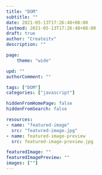 ```yaml
---
title: "DOM"
subtitle: ""
date: 2021-05-13T17:26:48+08:00
lastmod: 2021-05-13T17:26:48+08:00
draft: true
author: "Createitv"
description: ""

page:
    theme: "wide"

upd: ""
authorComment: ""

tags: ["DOM"]
categories: ["javascript"]

hiddenFromHomePage: false
hiddenFromSearch: false

resources:
- name: "featured-image"
  src: "featured-image.jpg"
- name: featured-image-preview
  src: featured-image-preview.jpg

featuredImage: ""
featuredImagePreview: ""
images: [""]
---
```


